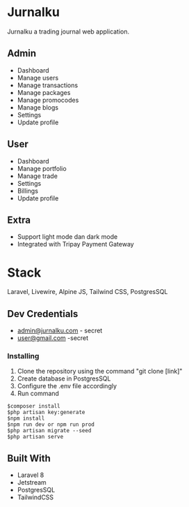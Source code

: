 # Jurnalku

Jurnalku a trading journal web application.

## Admin

-   Dashboard
-   Manage users
-   Manage transactions
-   Manage packages
-   Manage promocodes
-   Manage blogs
-   Settings
-   Update profile

## User

-   Dashboard
-   Manage portfolio
-   Manage trade
-   Settings
-   Billings
-   Update profile

## Extra

-   Support light mode dan dark mode
-   Integrated with Tripay Payment Gateway

# Stack

Laravel, Livewire, Alpine JS, Tailwind CSS, PostgresSQL

## Dev Credentials

-   admin@jurnalku.com - secret
-   user@gmail.com -secret

### Installing

1. Clone the repository using the command "git clone [link]"
2. Create database in PostgresSQL
3. Configure the .env file accordingly
4. Run command

```
$composer install
$php artisan key:generate
$npm install
$npm run dev or npm run prod
$php artisan migrate --seed
$php artisan serve
```

## Built With

-   Laravel 8
-   Jetstream
-   PostgresSQL
-   TailwindCSS
